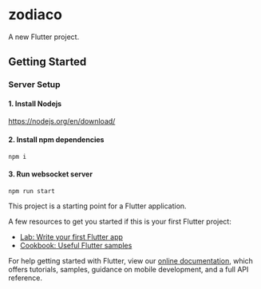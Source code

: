 # zodiaco

A new Flutter project.

## Getting Started

### Server Setup

#### 1. Install Nodejs

https://nodejs.org/en/download/

#### 2. Install npm dependencies
`npm i`
#### 3. Run websocket server
`npm run start`


This project is a starting point for a Flutter application.

A few resources to get you started if this is your first Flutter project:

- [Lab: Write your first Flutter app](https://flutter.dev/docs/get-started/codelab)
- [Cookbook: Useful Flutter samples](https://flutter.dev/docs/cookbook)

For help getting started with Flutter, view our
[online documentation](https://flutter.dev/docs), which offers tutorials,
samples, guidance on mobile development, and a full API reference.
